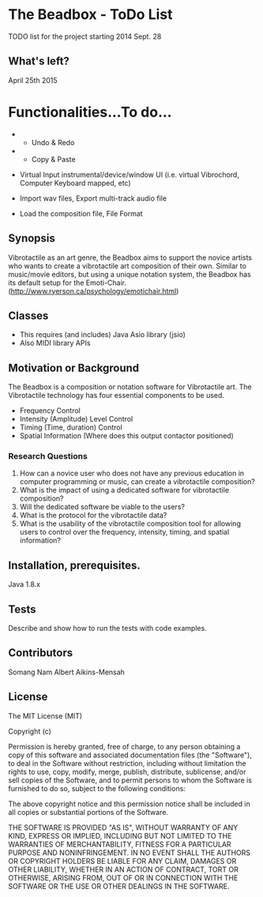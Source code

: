 The Beadbox - ToDo List
==========
TODO list for the project starting 2014 Sept. 28

## What's left?
April 25th 2015







# Functionalities...To do...
- - Undo & Redo 
- - Copy & Paste

- Virtual Input instrumental/device/window UI 
(i.e. virtual Vibrochord, Computer Keyboard mapped, etc)

- Import wav files, Export multi-track audio file
- Load the composition file, File Format






## Synopsis

Vibrotactile as an art genre, the Beadbox aims to support the novice artists who wants to create a vibrotactile art composition of their own. Similar to music/movie editors, but using a unique notation system, the Beadbox has its default setup for the Emoti-Chair. (http://www.ryerson.ca/psychology/emotichair.html)


## Classes
- This requires (and includes) Java Asio library (jsio)
- Also MIDI library APIs

## Motivation or Background
The Beadbox is a composition or notation software for Vibrotactile art.
The Vibrotactile technology has four essential components to be used.
* Frequency Control
* Intensity (Amplitude) Level Control
* Timing (Time, duration) Control
* Spatial Information (Where does this output contactor positioned)

### Research Questions
1. How can a novice user who does not have any previous education in computer programming or music, can create a vibrotactile composition?
2. What is the impact of using a dedicated software for vibrotactile composition?
3. Will the dedicated software be viable to the users?
4. What is the protocol for the vibrotactile data?
5. What is the usability of the vibrotactile composition tool for allowing users to control over the frequency, intensity, timing, and spatial information?

## Installation, prerequisites.
Java 1.8.x

## Tests

Describe and show how to run the tests with code examples.

## Contributors

Somang Nam
Albert Aikins-Mensah 

## License

The MIT License (MIT)

Copyright (c) <year> <copyright holders>

Permission is hereby granted, free of charge, to any person obtaining a copy
of this software and associated documentation files (the "Software"), to deal
in the Software without restriction, including without limitation the rights
to use, copy, modify, merge, publish, distribute, sublicense, and/or sell
copies of the Software, and to permit persons to whom the Software is
furnished to do so, subject to the following conditions:

The above copyright notice and this permission notice shall be included in
all copies or substantial portions of the Software.

THE SOFTWARE IS PROVIDED "AS IS", WITHOUT WARRANTY OF ANY KIND, EXPRESS OR
IMPLIED, INCLUDING BUT NOT LIMITED TO THE WARRANTIES OF MERCHANTABILITY,
FITNESS FOR A PARTICULAR PURPOSE AND NONINFRINGEMENT. IN NO EVENT SHALL THE
AUTHORS OR COPYRIGHT HOLDERS BE LIABLE FOR ANY CLAIM, DAMAGES OR OTHER
LIABILITY, WHETHER IN AN ACTION OF CONTRACT, TORT OR OTHERWISE, ARISING FROM,
OUT OF OR IN CONNECTION WITH THE SOFTWARE OR THE USE OR OTHER DEALINGS IN
THE SOFTWARE.
